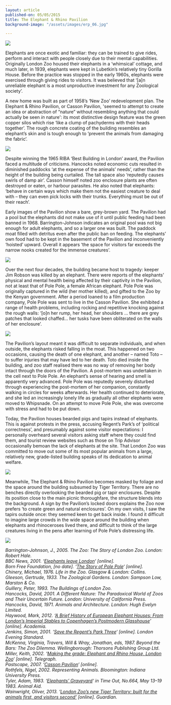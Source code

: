 ```yaml
---
layout: article
published-on: 05/05/2015
title: The Elephant & Rhino Pavilion
background-image: "/assets/images/erp_06.jpg"

---
```

![](/assets/images/erp_01.jpg)

Elephants are once exotic and familiar: they can be trained to give rides, perform and interact with people closely due to their mental capabilities. Originally London Zoo housed their elephants in a ‘whimsical’ cottage, and much later, in 1939, elephants were kept in Lubetkin’s relatively tiny Gorilla House. Before the practice was stopped in the early 1960s, elephants were exercised through giving rides to visitors. It was believed that ‘\[a\]n unreliable elephant is a most unproductive investment for any Zoological society’.

A new home was built as part of 1958’s ‘New Zoo’ redevelopment plan. The Elephant & Rhino Pavilion, or Casson Pavilion, 'seemed to attempt to create an idea or abstraction of “nature” without resembling anything that could actually be seen _in_ nature': its most distinctive design feature was the green copper silos which rise ‘like a clump of pachyderms with their heads together’. The rough concrete coating of the building resembles an elephant’s skin and is tough enough to ‘prevent the animals from damaging the fabric’.

![](/assets/images/erp_02.jpg)

Despite winning the 1965 RIBA ‘Best Building in London’ award, the Pavilion faced a multitude of criticisms. Hancocks noted economic cuts resulted in diminished paddocks ‘at the expense of the animals’ needs’, rather than the height of the building being curtailed. The tall space also ‘reputedly causes swirls of damp air’. Casson himself noted zoo enclosure plants are often destroyed or eaten, or harbour parasites. He also noted that elephants: ‘behave in certain ways which make them not the easiest creature to deal with – they can even pick locks with their trunks. Everything must be out of their reach’. 

Early images of the Pavilion show a bare, grey-brown yard. The Pavilion had a pool but the elephants did not make use of it until public feeding had been banned in 1968. Barrington-Johnson indicates an original pool was not big enough for adult elephants, and so a larger one was built. The paddock moat filled with detritus even after the public ban on feeding. The elephants’ own food had to be kept in the basement of the Pavilion and inconveniently ‘hoisted’ upward. Overall it appears ‘the space for visitors far exceeds the narrow nooks created for the immense creatures’.

![](/assets/images/erp_03.jpg)

Over the next four decades, the building became host to tragedy: keeper Jim Robson was killed by an elephant. There were reports of the elephants’ physical and mental health being affected by their captivity in the Pavilion, not at least that of Pole Pole, a female African elephant. Pole Pole was originally captured in the wild (her mother killed), and gifted to the Zoo by the Kenyan government. After a period loaned to a film production company, Pole Pole was sent to live in the Casson Pavilion. She exhibited a range of health problems, including rocking and repetitive knocking against the rough walls: ‘\[o\]n her rump, her head, her shoulders … there are grey patches that looked chaffed… her tusks have been obliterated on the walls of her enclosure’.

![](/assets/images/erp_04.jpg)

The Pavilion’s layout meant it was difficult to separate individuals, and when outside, the elephants risked falling in the moat. This happened on two occasions, causing the death of one elephant, and another – named Toto – to suffer injuries that may have led to her death. Toto died inside the building, and zoo staff realised there was no way of removing her body intact through the doors of the Pavilion. A post-mortem was undertaken in the cell next to Pole Pole. An elephant’s sense of hearing and smell is apparently very advanced. Pole Pole was reputedly severely disturbed through experiencing the post-mortem of her companion, constantly walking in circles for weeks afterwards. Her health continued to deteriorate, and she led an increasingly lonely life as gradually all other elephants were moved to Whipsnade. On an attempt to move Pole Pole, she was overcome with stress and had to be put down.

Today, the Pavilion houses bearded pigs and tapirs instead of elephants. This is against protests in the press, accusing Regent’s Park’s of ‘political correctness’, and presumably against some visitor expectations: I personally overheard several visitors asking staff where they could find them, and tourist review websites such as those on Trip Advisor occasionally bemoan the lack of elephants at the site. That London Zoo was committed to move out some of its most popular animals from a large, relatively new, grade-listed building speaks of its dedication to animal welfare.

![](/assets/images/erp_05.jpg)

Meanwhile, The Elephant & Rhino Pavilion becomes masked by foliage and the space around the building subsumed by Tiger Territory. There are no benches directly overlooking the bearded pig or tapir enclosures. Despite its position close to the main picnic thoroughfare, the structure blends into the background. A sign by the Pavilion’s locked doors explains the Zoo now prefers ‘to create green and natural enclosures’. On my own visits, I saw the tapirs outside once: they seemed keen to get back inside. I found it difficult to imagine large crowds in the wide space around the building when elephants and rhinoceroses lived there, and difficult to think of the large creatures living in the pens after learning of Pole Pole’s distressing life.

![](/assets/images/erp_06.jpg)

_Barrington-Johnson, J., 2005. The Zoo: The Story of London Zoo. London: Robert Hale.  
BBC News, 2001. ‘_[_Elephants leave London_](http://news.bbc.co.uk/1/hi/england/1631128.stm)_‘ \[online\].  
Born Free Foundation, \[no date\]. ‘_[_The Story of Pole Pole_](http://www.bornfree.org.uk/about-us/history/pole-pole-story/)_‘ \[online\].  
Chinery, Michael, 1976. Life in the Zoo. Glasgow & London: Collins.  
Gleeson, Gertrude, 1933. The Zoological Gardens. London: Sampson Low, Marston & Co.  
Guillery, Peter, 1993. The Buildings of London Zoo.  
Hancocks, David, 2001. A Different Nature: The Paradoxical World of Zoos and Their Uncertain Future. London: University of California Press.  
Hancocks, David, 1971. Animals and Architecture. London: Hugh Evelyn Limited.  
Haywood, Mark, 2012. ‘_[_A Brief History of European Elephant Houses: From London’s Imperial Stables to Copenhagen’s Postmodern Glasshouse_](https://www.academia.edu/1384194/A_Brief_History_of_European_Elephant_Houses_from_Londons_Imperial_Stables_to_Copenhagens_Post-modern_Glasshouse)_’ \[online\]. Academia.  
Jenkins, Simon, 2001. ‘_[_Save the Regent’s Park Three_](http://www.standard.co.uk/news/save-the-regents-park-three-%206300888.html)_‘ \[online\]. London Evening Standard.  
McKenna, Virginia, Travers, Will & Wray, Jonathan, eds, 1987. Beyond the Bars: The Zoo Dilemma. Wellingborough: Thorsons Publishing Group Ltd.  
Miller, Keith, 2002. ‘_[_Making the grade: Elephant and Rhino House, London Zoo_](http://www.telegraph.co.uk/property/3308706/Making-the-grade-Elephant-and-Rhino-House-London-Zoo.html)_‘ \[online\]. Telegraph.  
Pastscape, 2007. ‘_[_Casson Pavilion_](http://www.pastscape.org.uk/hob.aspx?hob_id=619100)_‘ \[online\].  
Rothfels, Nigel, 2002. Representing Animals. Bloomington: Indiana University Press.  
Tyler, Adam, 1983. ‘_[_Elephants’ Graveyard_](http://www.animalaid.org.uk/images/aablog/polepole.pdf)_‘ in Time Out, No.664, May 13–19 1983. Animal Aid.  
Wainwright, Oliver, 2013. ‘_[_London Zoo’s new Tiger Territory: built for the animals first, and visitors second’_](http://www.theguardian.com/artanddesign/architecture-design-blog/2013/mar/20/london-zoo-new-tiger-territory) _\[online\]. Guardian._